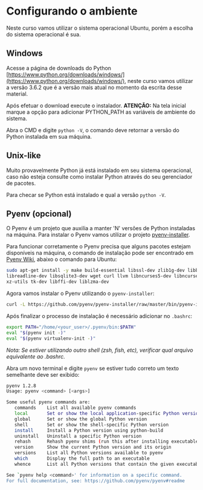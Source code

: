 # Configurando o ambiente
Neste curso vamos utilizar o sistema operacional Ubuntu, porém a escolha do sistema operacional é sua.

## Windows
Acesse a página de downloads do Python [https://www.python.org/downloads/windows/](https://www.python.org/downloads/windows/), neste curso vamos utilizar a versão 3.6.2 que é a versão mais atual no momento da escrita desse material.

Após efetuar o download execute o instalador. **ATENÇÃO:** Na tela inicial marque a opção para adicionar PYTHON_PATH as variáveis de ambiente do sistema.

Abra o CMD e digite `python -V`, o comando deve retornar a versão do Python instalada em sua máquina.

## Unix-like
Muito provavelmente Python já está instalado em seu sistema operacional, caso não esteja consulte como instalar Python através do seu gerenciador de pacotes.

Para checar se Python está instalado e qual a versão `python -V`.

## Pyenv (opcional)
O Pyenv é um projeto que auxilia a manter 'N' versões de Python instaladas na máquina. Para instalar o Pyenv vamos utilizar o projeto [pyenv-installer](https://github.com/pyenv/pyenv-installer).

Para funcionar corretamente o Pyenv precisa que alguns pacotes estejam disponíveis na máquina, o comando de instalação pode ser encontrado em [Pyenv Wiki](https://github.com/pyenv/pyenv/wiki/Common-build-problems), abaixo o comando para Ubuntu:

```sh
sudo apt-get install -y make build-essential libssl-dev zlib1g-dev libbz2-dev \
libreadline-dev libsqlite3-dev wget curl llvm libncurses5-dev libncursesw5-dev \
xz-utils tk-dev libffi-dev liblzma-dev
```

Agora vamos instalar o Pyenv utilizando o `pyenv-installer`:

```sh
curl -L https://github.com/pyenv/pyenv-installer/raw/master/bin/pyenv-installer | bash
```

Após finalizar o processo de instalação é necessário adicionar no `.bashrc`:

```sh
export PATH="/home/<your_user>/.pyenv/bin:$PATH"
eval "$(pyenv init -)"
eval "$(pyenv virtualenv-init -)"
```

*Nota: Se estiver utilizando outro shell (zsh, fish, etc), verificar qual arquivo equivalente ao .bashrc.*

Abra um novo terminal e digite `pyenv` se estiver tudo correto um texto semelhante deve ser exibido:

```sh
pyenv 1.2.8
Usage: pyenv <command> [<args>]

Some useful pyenv commands are:
   commands    List all available pyenv commands
   local       Set or show the local application-specific Python version
   global      Set or show the global Python version
   shell       Set or show the shell-specific Python version
   install     Install a Python version using python-build
   uninstall   Uninstall a specific Python version
   rehash      Rehash pyenv shims (run this after installing executables)
   version     Show the current Python version and its origin
   versions    List all Python versions available to pyenv
   which       Display the full path to an executable
   whence      List all Python versions that contain the given executable

See `pyenv help <command>' for information on a specific command.
For full documentation, see: https://github.com/pyenv/pyenv#readme
```
